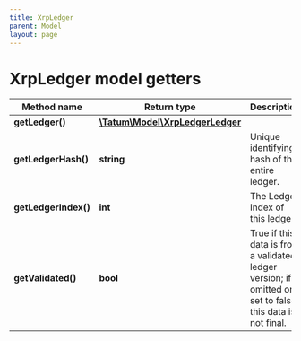```yaml
---
title: XrpLedger
parent: Model
layout: page
---
```


# XrpLedger model getters

Method name | Return type | Description | Notes
------------ | ------------- | ------------- | -------------
**getLedger()** | [**\Tatum\Model\XrpLedgerLedger**](../XrpLedgerLedger) |  | [optional]
**getLedgerHash()** | **string** | Unique identifying hash of the entire ledger. | [optional]
**getLedgerIndex()** | **int** | The Ledger Index of this ledger. | [optional]
**getValidated()** | **bool** | True if this data is from a validated ledger version; if omitted or set to false, this data is not final. | [optional]


